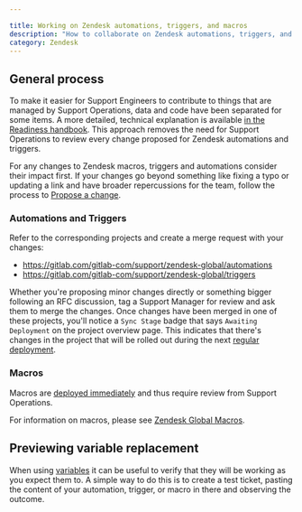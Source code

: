 ```yaml
---

title: Working on Zendesk automations, triggers, and macros
description: "How to collaborate on Zendesk automations, triggers, and macros"
category: Zendesk
---
```


## General process

To make it easier for Support Engineers to contribute to things that are managed by Support Operations, data and code have been separated for some items. A more detailed, technical explanation is available [in the Readiness handbook](../readiness/operations/docs/change_management/sync_repos/#v2). This approach removes the need for Support Operations to review every change proposed for Zendesk automations and triggers.

For any changes to Zendesk macros, triggers and automations consider their impact first. If your changes go beyond something like fixing a typo or updating a link and have broader repercussions for the team, follow the process to [Propose a change](./working_with_support_ops/#propose-a-change).

### Automations and Triggers

Refer to the corresponding projects and create a merge request with your changes:

 - https://gitlab.com/gitlab-com/support/zendesk-global/automations
 - https://gitlab.com/gitlab-com/support/zendesk-global/triggers

Whether you're proposing minor changes directly or something bigger following an RFC discussion, tag a Support Manager for review and ask them to merge the changes. Once changes have been merged in one of these projects, you'll notice a `Sync Stage` badge that says `Awaiting Deployment` on the project overview page. This indicates that there's changes in the project that will be rolled out during the next [regular deployment](../readiness/operations/docs/change_management/#standard-change-management).


### Macros

Macros are [deployed immediately](../readiness/operations/docs/change_managment/#zendesk-macros-change-management) and thus require review from Support Operations.

For information on macros, please see [Zendesk Global Macros](/handbook/support/readiness/operations/docs/zendesk/macros/).

## Previewing variable replacement

When using [variables](../readiness/operations/docs/zendesk/liquid/#common-variables) it can be useful to verify that they will be working as you expect them to. A simple way to do this is to create a test ticket, pasting the content of your automation, trigger, or macro in there and observing the outcome.
